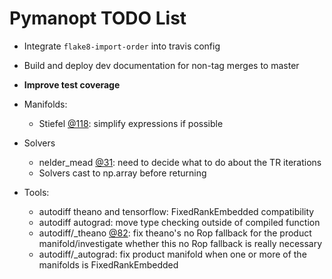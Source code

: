 # Pymanopt TODO List

- Integrate `flake8-import-order` into travis config

- Build and deploy dev documentation for non-tag merges to master

- **Improve test coverage**

- Manifolds:
  - Stiefel [@118](./pymanopt/manifolds/stiefel.py#L118): simplify expressions if possible

- Solvers
  - nelder_mead [@31](./pymanopt/solvers/nelder_mead.py#L31): need to decide what to do about the TR iterations
  - Solvers cast to np.array before returning

- Tools:
  - autodiff theano and tensorflow: FixedRankEmbedded compatibility
  - autodiff autograd: move type checking outside of compiled function
  - autodiff/_theano [@82](./pymanopt/tools/autodiff/_theano.py#L82): fix theano's no Rop fallback for the product manifold/investigate whether this no Rop fallback is really necessary
  - autodiff/_autograd: fix product manifold when one or more of the manifolds is FixedRankEmbedded
